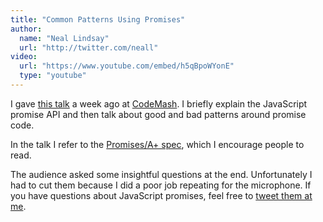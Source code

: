 ```yaml
---
title: "Common Patterns Using Promises"
author:
  name: "Neal Lindsay"
  url: "http://twitter.com/neall"
video:
  url: "https://www.youtube.com/embed/h5qBpoWYonE"
  type: "youtube"
---
```


I gave [this talk][recording] a week ago at [CodeMash][].
I briefly explain the JavaScript promise API and then talk about good and bad patterns around promise code.

[recording]: https://www.youtube.com/watch?v=h5qBpoWYonE
[CodeMash]: http://www.codemash.org

In the talk I refer to the [Promises/A+ spec][spec], which I encourage people to read.

[spec]: https://promisesaplus.com

The audience asked some insightful questions at the end.
Unfortunately I had to cut them because I did a poor job repeating for the microphone.
If you have questions about JavaScript promises, feel free to [tweet them at me][twitter].

[twitter]: https://twitter.com/neall
